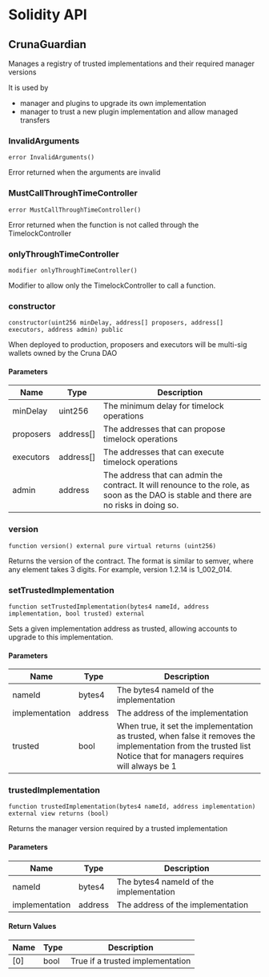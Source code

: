 # Solidity API

## CrunaGuardian

Manages a registry of trusted implementations and their required manager versions

It is used by
- manager and plugins to upgrade its own  implementation
- manager to trust a new plugin implementation and allow managed transfers

### InvalidArguments

```solidity
error InvalidArguments()
```

Error returned when the arguments are invalid

### MustCallThroughTimeController

```solidity
error MustCallThroughTimeController()
```

Error returned when the function is not called through the TimelockController

### onlyThroughTimeController

```solidity
modifier onlyThroughTimeController()
```

Modifier to allow only the TimelockController to call a function.

### constructor

```solidity
constructor(uint256 minDelay, address[] proposers, address[] executors, address admin) public
```

When deployed to production, proposers and executors will be multi-sig wallets owned by the Cruna DAO

#### Parameters

| Name | Type | Description |
| ---- | ---- | ----------- |
| minDelay | uint256 | The minimum delay for timelock operations |
| proposers | address[] | The addresses that can propose timelock operations |
| executors | address[] | The addresses that can execute timelock operations |
| admin | address | The address that can admin the contract. It will renounce to the role, as soon as the  DAO is stable and there are no risks in doing so. |

### version

```solidity
function version() external pure virtual returns (uint256)
```

Returns the version of the contract.
The format is similar to semver, where any element takes 3 digits.
For example, version 1.2.14 is 1_002_014.

### setTrustedImplementation

```solidity
function setTrustedImplementation(bytes4 nameId, address implementation, bool trusted) external
```

Sets a given implementation address as trusted, allowing accounts to upgrade to this implementation.

#### Parameters

| Name | Type | Description |
| ---- | ---- | ----------- |
| nameId | bytes4 | The bytes4 nameId of the implementation |
| implementation | address | The address of the implementation |
| trusted | bool | When true, it set the implementation as trusted, when false it removes the implementation from the trusted list Notice that for managers requires will always be 1 |

### trustedImplementation

```solidity
function trustedImplementation(bytes4 nameId, address implementation) external view returns (bool)
```

Returns the manager version required by a trusted implementation

#### Parameters

| Name | Type | Description |
| ---- | ---- | ----------- |
| nameId | bytes4 | The bytes4 nameId of the implementation |
| implementation | address | The address of the implementation |

#### Return Values

| Name | Type | Description |
| ---- | ---- | ----------- |
| [0] | bool | True if a trusted implementation |

